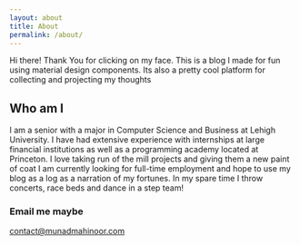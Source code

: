 ```yaml
---
layout: about
title: About
permalink: /about/
---
```


Hi there! Thank You for clicking on my face. This is a blog I made for fun using material design components.
Its also a pretty cool platform for collecting and projecting my thoughts


## Who am I

I am a senior with a major in Computer Science and Business at Lehigh University.
I have had extensive experience with internships at large financial institutions as well as a programming academy located at Princeton. I love taking run of the mill projects and giving them a new paint of coat
I am currently looking for full-time employment and hope to use my blog as a log as a narration of my fortunes.
In my spare time I throw concerts, race beds and dance in a step team! 


### Email me maybe

[contact@munadmahinoor.com](contact@munadmahinoor.com)
